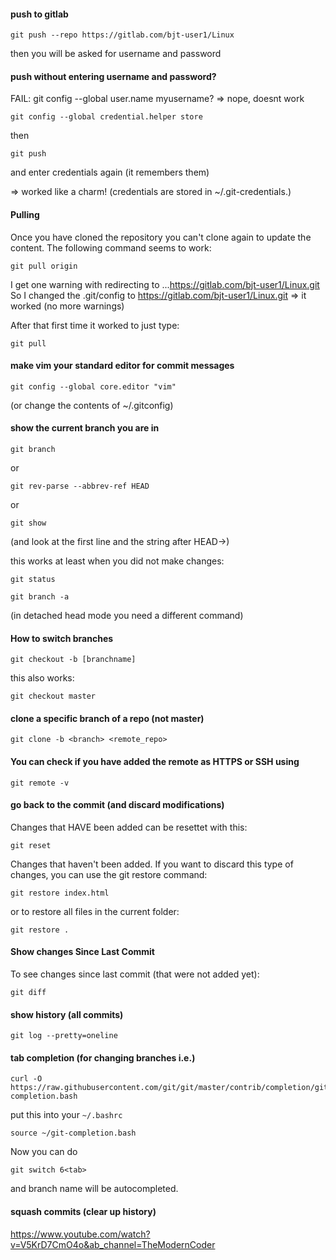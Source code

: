 #### push to gitlab
```
git push --repo https://gitlab.com/bjt-user1/Linux
```
then you will be asked for username and password

#### push without entering username and password?

FAIL: git config --global user.name myusername?
=> nope, doesnt work

```
git config --global credential.helper store
```
then
```
git push
```
and enter credentials again (it remembers them)

=> worked like a charm!
(credentials are stored in ~/.git-credentials.)

#### Pulling

Once you have cloned the repository you can't clone again to update the content.
The following command seems to work:
```
git pull origin
```
I get one warning with redirecting to ...https://gitlab.com/bjt-user1/Linux.git
So I changed the .git/config to https://gitlab.com/bjt-user1/Linux.git
=> it worked (no more warnings)

After that first time it worked to just type:
```
git pull
```

#### make vim your standard editor for commit messages
```
git config --global core.editor "vim"
```
(or change the contents of ~/.gitconfig)

#### show the current branch you are in

```
git branch
```

or
```
git rev-parse --abbrev-ref HEAD
```

or
```
git show
```
(and look at the first line and the string after HEAD->)

this works at least when you did not make changes:
```
git status
```

```
git branch -a
```
(in detached head mode you need a different command)


#### How to switch branches

```
git checkout -b [branchname]
```

this also works:
```
git checkout master
```


#### clone a specific branch of a repo (not master)
```
git clone -b <branch> <remote_repo>
```

#### You can check if you have added the remote as HTTPS or SSH using
```
git remote -v
```

#### go back to the commit (and discard modifications)

Changes that HAVE been added can be resettet with this:
```
git reset
```
Changes that haven't been added.
If you want to discard this type of changes, you can use the git restore command:
```
git restore index.html
```
or to restore all files in the current folder:
```
git restore .
```
#### Show changes Since Last Commit

To see changes since last commit (that were not added yet):
```
git diff
```

#### show history (all commits)

```
git log --pretty=oneline
```

#### tab completion (for changing branches i.e.)
```
curl -O https://raw.githubusercontent.com/git/git/master/contrib/completion/git-completion.bash
```
put this into your `~/.bashrc`
```
source ~/git-completion.bash
```

Now you can do
```
git switch 6<tab>
```
and branch name will be autocompleted.

#### squash commits (clear up history)

https://www.youtube.com/watch?v=V5KrD7CmO4o&ab_channel=TheModernCoder

